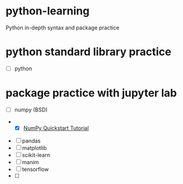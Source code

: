 # python-learning
Python in-depth syntax and package practice

python standard library practice
================================
- [ ] python

package practice with jupyter lab
=================================
- [ ] numpy (BSD)
- - [x] [NumPy Quickstart Tutorial](https://numpy.org/devdocs/user/quickstart.html)
- [ ] pandas
- [ ] matplotlib
- [ ] scikit-learn
- [ ] manim
- [ ] tensorflow
- [ ]
